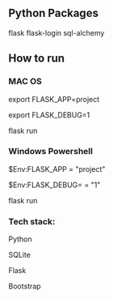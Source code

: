 
## Python Packages
flask
flask-login
sql-alchemy


## How to run
### MAC OS
export FLASK_APP=project

export FLASK_DEBUG=1

flask run



### Windows Powershell

$Env:FLASK_APP = "project"

$Env:FLASK_DEBUG= = "1"

flask run

### Tech stack:

Python

SQLite

Flask

Bootstrap